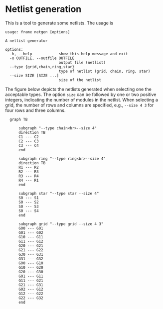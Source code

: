 # Netlist generation

This is a tool to generate some netlists. The usage is

```
usage: frame netgen [options]

A netlist generator

options:
  -h, --help            show this help message and exit
  -o OUTFILE, --outfile OUTFILE
                        output file (netlist)
  --type {grid,chain,ring,star}
                        type of netlist (grid, chain, ring, star)
  --size SIZE [SIZE ...]
                        size of the netlist
```
The figure below depicts the netlists generated when selecting one the acceptable types.
The option `size` can be followed by one or two positive integers, indicating the number of
modules in the netlist. When selecting a grid, the number of rows and columns are specified,
e.g., `--size 4 3` for four rows and three columns.

```mermaid
  graph TB 
  
      subgraph "--type chain<br>--size 4"
      direction TB
      C1 --- C2
      C2 --- C3
      C3 --- C4
      end
      
      subgraph ring "--type ring<br>--size 4"
      direction TB
      R1 --- R2
      R2 --- R3
      R3 --- R4
      R4 --- R1
      end
      
      subgraph star "--type star --size 4"
      S0 --- S1
      S0 --- S2
      S0 --- S3
      S0 --- S4
      end
      
      subgraph grid "--type grid --size 4 3"
      G00 --- G01
      G01 --- G02
      G10 --- G11
      G11 --- G12
      G20 --- G21
      G21 --- G22
      G30 --- G31
      G31 --- G32
      G00 --- G10
      G10 --- G20
      G20 --- G30
      G01 --- G11
      G11 --- G21
      G21 --- G31
      G02 --- G12
      G12 --- G22
      G22 --- G32
      end
```
